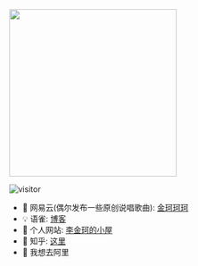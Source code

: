 <img src="https://github.com/lijinke666/lijinke666/blob/master/ysg.jpg" width="300"/>

![visitor](https://visitor-badge.glitch.me/badge?page_id=lijinke666.lijinke666)

- 🎵 网易云(偶尔发布一些原创说唱歌曲): [金珂珂珂](https://music.163.com/#/user/home?id=85987424)
- 💡 语雀: [博客](https://www.yuque.com/lijinke/blog)
- 📘 个人网站: [李金珂的小屋](https://www.lijinke.cn/)
- 📖 知乎: [这里](https://www.zhihu.com/people/duan-tui-xiao-ke-ji-17-22)
- 🐜 我想去阿里
